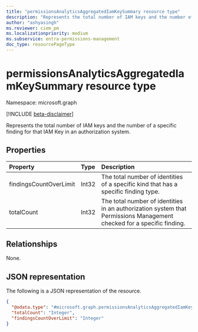 ```yaml
---
title: "permissionsAnalyticsAggregatedIamKeySummary resource type"
description: "Represents the total number of IAM keys and the number of a specific finding for that IAM Key in an authorization system."
author: "ashyasingh"
ms.reviewer: ciem_pm
ms.localizationpriority: medium
ms.subservice: entra-permissions-management
doc_type: resourcePageType
---
```


# permissionsAnalyticsAggregatedIamKeySummary resource type

Namespace: microsoft.graph

[!INCLUDE [beta-disclaimer](../../includes/beta-disclaimer.md)]

Represents the total number of IAM keys and the number of a specific finding for that IAM Key in an authorization system.

## Properties
|Property|Type|Description|
|:---|:---|:---|
|findingsCountOverLimit|Int32|The total number of identities of a specific kind that has a specific finding type.|
|totalCount|Int32|The total number of identities in an authorization system that Permissions Management checked for a specific finding.|

## Relationships
None.

## JSON representation
The following is a JSON representation of the resource.
<!-- {
  "blockType": "resource",
  "@odata.type": "microsoft.graph.permissionsAnalyticsAggregatedIamKeySummary"
}
-->
``` json
{
  "@odata.type": "#microsoft.graph.permissionsAnalyticsAggregatedIamKeySummary",
  "totalCount": "Integer",
  "findingsCountOverLimit": "Integer"
}
```

